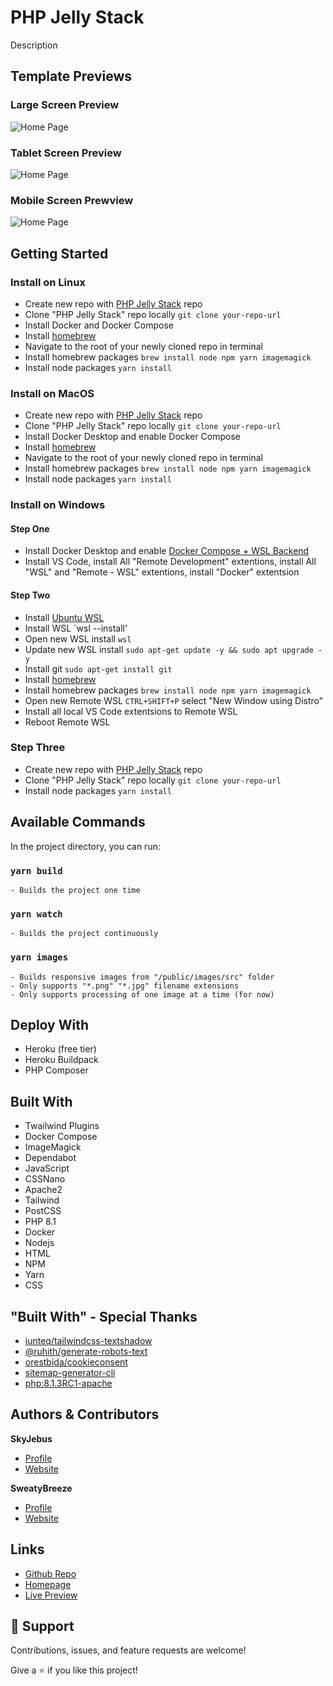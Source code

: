 # PHP Jelly Stack

<description>Description</description>

## Template Previews

### Large Screen Preview <br>
   ![Home Page](.github/images/screen-lg.jpg "Home Page")

### Tablet Screen Preview <br>
   ![Home Page](.github/images/screen-md.jpg "Home Page")

### Mobile Screen Prewview <br>
   ![Home Page](.github/images/screen-sm.jpg "Home Page")

## Getting Started

### Install on Linux

 - Create new repo with [PHP Jelly Stack](https://github.com/fuelviews/phpjelly/generate) repo
 - Clone "PHP Jelly Stack" repo locally `git clone your-repo-url`
 - Install Docker and Docker Compose
 - Install [homebrew]("https://brew.sh/")
 - Navigate to the root of your newly cloned repo in terminal
 - Install homebrew packages `brew install node npm yarn imagemagick`
 - Install node packages `yarn install`

### Install on MacOS

 - Create new repo with [PHP Jelly Stack](https://github.com/fuelviews/phpjelly/generate) repo
 - Clone "PHP Jelly Stack" repo locally `git clone your-repo-url`
 - Install Docker Desktop and enable Docker Compose
 - Install [homebrew]("https://brew.sh/")
 - Navigate to the root of your newly cloned repo in terminal
 - Install homebrew packages `brew install node npm yarn imagemagick`
 - Install node packages `yarn install`

### Install on Windows

#### Step One
 - Install Docker Desktop and enable [Docker Compose + WSL Backend](https://docs.docker.com/desktop/windows/wsl/#:~:text=Start%20Docker%20Desktop%20from%20the,will%20be%20enabled%20by%20default.)
 - Install VS Code, install All "Remote Development" extentions, install All "WSL" and "Remote - WSL" extentions, install "Docker" extentsion

#### Step Two
 - Install [Ubuntu WSL](https://www.microsoft.com/en-us/p/ubuntu/9nblggh4msv6?ocid=9nblggh4msv6_ORSEARCH_Bing&rtc=1&activetab=pivot:overviewtab)
 - Install WSL `wsl --install'
 - Open new WSL install `wsl`
 - Update new WSL install `sudo apt-get update -y && sudo apt upgrade -y`
 - Install git `sudo apt-get install git`
 - Install [homebrew](https://brew.sh/)
 - Install homebrew packages `brew install node npm yarn imagemagick`
 - Open new Remote WSL `CTRL+SHIFT+P` select "New Window using Distro"
 - Install all local VS Code extentsions to Remote WSL
 - Reboot Remote WSL

### Step Three 
 - Create new repo with [PHP Jelly Stack](https://github.com/fuelviews/phpjelly/generate) repo
 - Clone "PHP Jelly Stack" repo locally `git clone your-repo-url`
 - Install node packages `yarn install`

## Available Commands

In the project directory, you can run:

### `yarn build`

	- Builds the project one time

### `yarn watch`

	- Builds the project continuously

### `yarn images`

	- Builds responsive images from "/public/images/src" folder
	- Only supports "*.png" "*.jpg" filename extensions
    - Only supports processing of one image at a time (for now)

## Deploy With

- Heroku (free tier)
- Heroku Buildpack
- PHP Composer

## Built With

- Twailwind Plugins
- Docker Compose
- ImageMagick
- Dependabot
- JavaScript
- CSSNano
- Apache2
- Tailwind
- PostCSS
- PHP 8.1
- Docker
- Nodejs
- HTML
- NPM
- Yarn
- CSS

## "Built With" - Special Thanks

- [iunteq/tailwindcss-textshadow](https://github.com/iunteq/tailwindcss-textShadow)
- [@ruhith/generate-robots-text](https://github.com/Udakara/generate-robots-text)
- [orestbida/cookieconsent](https://github.com/orestbida/cookieconsent)
- [sitemap-generator-cli](https://www.npmjs.com/package/sitemap-generator-cli)
- [php:8.1.3RC1-apache](https://registry.hub.docker.com/layers/php/library/php/8.1.3RC1-apache/images/sha256-584796346e375a811b018950c459e47d82891dc2899a96785ef1c56865f50e0c?context=explore)

## Authors & Contributors

**SkyJebus**

- [Profile](https://github.com/skyjebus "SkyJebus Profile")
- [Website](https://fuelviews.com "Welcome")

**SweatyBreeze**

- [Profile](https://github.com/sweatybreeze "SweatyBreeze Profile")
- [Website](https://fuelviews.com "Welcome")

## Links

- [Github Repo](https://github.com/fuelviews/phpjelly "PHP Jelly Stack Repo")
- [Homepage](https://fuelviews/phpjelly "PHP Jelly Stack Website")
- [Live Preview](https://heroku-phpjelly.herokuapp.com/ "Live View")

## 🤝 Support

Contributions, issues, and feature requests are welcome!

Give a ⭐️ if you like this project!